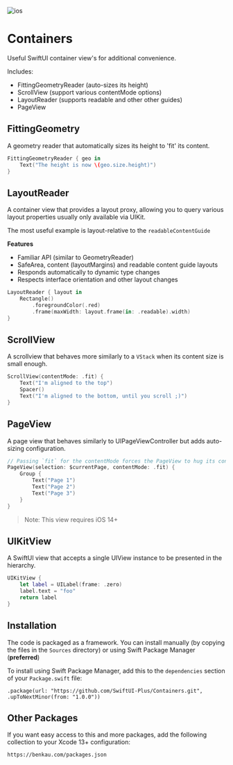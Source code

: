 ![ios](https://img.shields.io/badge/iOS-13-green)

# Containers

Useful SwiftUI container view's for additional convenience.

Includes:

- FittingGeometryReader (auto-sizes its height)
- ScrollView (support various contentMode options)
- LayoutReader (supports readable and other other guides)
- PageView

## FittingGeometry

A geometry reader that automatically sizes its height to 'fit' its content.

```swift
FittingGeometryReader { geo in
    Text("The height is now \(geo.size.height)")
}
```

## LayoutReader

A container view that provides a layout proxy, allowing you to query various layout properties usually only available via UIKit.

The most useful example is layout-relative to the `readableContentGuide`

__Features__

- Familiar API (similar to GeometryReader)
- SafeArea, content (layoutMargins) and readable content guide layouts
- Responds automatically to dynamic type changes
- Respects interface orientation and other layout changes

```swift
LayoutReader { layout in
    Rectangle()
        .foregroundColor(.red)
        .frame(maxWidth: layout.frame(in: .readable).width)
}
```

## ScrollView

A scrollview that behaves more similarly to a `VStack` when its content size is small enough.

```swift
ScrollView(contentMode: .fit) {
    Text("I'm aligned to the top")
    Spacer()
    Text("I'm aligned to the bottom, until you scroll ;)")
}
```

## PageView

A page view that behaves similarly to UIPageViewController but adds auto-sizing configuration.

```swift
// Passing `fit` for the contentMode forces the PageView to hug its content. To fill the available space, set this to `fill` (its default value)
PageView(selection: $currentPage, contentMode: .fit) {
    Group {
        Text("Page 1")
        Text("Page 2")
        Text("Page 3")
    }
}
```

> Note: This view requires iOS 14+

## UIKitView

A SwiftUI view that accepts a single UIView instance to be presented in the hierarchy.

```swift
UIKitView {
    let label = UILabel(frame: .zero)
    label.text = "foo"
    return label
}
```


## Installation

The code is packaged as a framework. You can install manually (by copying the files in the `Sources` directory) or using Swift Package Manager (__preferred__)

To install using Swift Package Manager, add this to the `dependencies` section of your `Package.swift` file:

`.package(url: "https://github.com/SwiftUI-Plus/Containers.git", .upToNextMinor(from: "1.0.0"))`

## Other Packages

If you want easy access to this and more packages, add the following collection to your Xcode 13+ configuration:

`https://benkau.com/packages.json`
